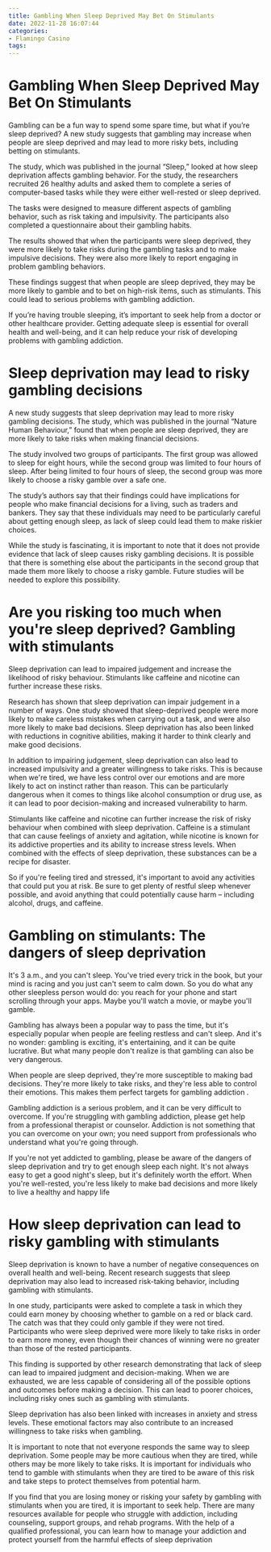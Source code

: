 ```yaml
---
title: Gambling When Sleep Deprived May Bet On Stimulants
date: 2022-11-28 16:07:44
categories:
- Flamingo Casino
tags:
---
```



#  Gambling When Sleep Deprived May Bet On Stimulants

Gambling can be a fun way to spend some spare time, but what if you’re sleep deprived? A new study suggests that gambling may increase when people are sleep deprived and may lead to more risky bets, including betting on stimulants.

The study, which was published in the journal “Sleep,” looked at how sleep deprivation affects gambling behavior. For the study, the researchers recruited 26 healthy adults and asked them to complete a series of computer-based tasks while they were either well-rested or sleep deprived.

The tasks were designed to measure different aspects of gambling behavior, such as risk taking and impulsivity. The participants also completed a questionnaire about their gambling habits.

The results showed that when the participants were sleep deprived, they were more likely to take risks during the gambling tasks and to make impulsive decisions. They were also more likely to report engaging in problem gambling behaviors.

These findings suggest that when people are sleep deprived, they may be more likely to gamble and to bet on high-risk items, such as stimulants. This could lead to serious problems with gambling addiction.

If you’re having trouble sleeping, it’s important to seek help from a doctor or other healthcare provider. Getting adequate sleep is essential for overall health and well-being, and it can help reduce your risk of developing problems with gambling addiction.

#  Sleep deprivation may lead to risky gambling decisions

A new study suggests that sleep deprivation may lead to more risky gambling decisions. The study, which was published in the journal “Nature Human Behaviour,” found that when people are sleep deprived, they are more likely to take risks when making financial decisions.

The study involved two groups of participants. The first group was allowed to sleep for eight hours, while the second group was limited to four hours of sleep. After being limited to four hours of sleep, the second group was more likely to choose a risky gamble over a safe one.

The study’s authors say that their findings could have implications for people who make financial decisions for a living, such as traders and bankers. They say that these individuals may need to be particularly careful about getting enough sleep, as lack of sleep could lead them to make riskier choices.

While the study is fascinating, it is important to note that it does not provide evidence that lack of sleep causes risky gambling decisions. It is possible that there is something else about the participants in the second group that made them more likely to choose a risky gamble. Future studies will be needed to explore this possibility.

#  Are you risking too much when you're sleep deprived? Gambling with stimulants

Sleep deprivation can lead to impaired judgement and increase the likelihood of risky behaviour. Stimulants like caffeine and nicotine can further increase these risks.

Research has shown that sleep deprivation can impair judgement in a number of ways. One study showed that sleep-deprived people were more likely to make careless mistakes when carrying out a task, and were also more likely to make bad decisions. Sleep deprivation has also been linked with reductions in cognitive abilities, making it harder to think clearly and make good decisions.

In addition to impairing judgement, sleep deprivation can also lead to increased impulsivity and a greater willingness to take risks. This is because when we're tired, we have less control over our emotions and are more likely to act on instinct rather than reason. This can be particularly dangerous when it comes to things like alcohol consumption or drug use, as it can lead to poor decision-making and increased vulnerability to harm.

Stimulants like caffeine and nicotine can further increase the risk of risky behaviour when combined with sleep deprivation. Caffeine is a stimulant that can cause feelings of anxiety and agitation, while nicotine is known for its addictive properties and its ability to increase stress levels. When combined with the effects of sleep deprivation, these substances can be a recipe for disaster.

So if you're feeling tired and stressed, it's important to avoid any activities that could put you at risk. Be sure to get plenty of restful sleep whenever possible, and avoid anything that could potentially cause harm – including alcohol, drugs, and caffeine.

#  Gambling on stimulants: The dangers of sleep deprivation

It's 3 a.m., and you can't sleep. You've tried every trick in the book, but your mind is racing and you just can't seem to calm down. So you do what any other sleepless person would do: you reach for your phone and start scrolling through your apps. Maybe you'll watch a movie, or maybe you'll gamble.

Gambling has always been a popular way to pass the time, but it's especially popular when people are feeling restless and can't sleep. And it's no wonder: gambling is exciting, it's entertaining, and it can be quite lucrative. But what many people don't realize is that gambling can also be very dangerous.

When people are sleep deprived, they're more susceptible to making bad decisions. They're more likely to take risks, and they're less able to control their emotions. This makes them perfect targets for gambling addiction .

Gambling addiction is a serious problem, and it can be very difficult to overcome. If you're struggling with gambling addiction, please get help from a professional therapist or counselor. Addiction is not something that you can overcome on your own; you need support from professionals who understand what you're going through.

If you're not yet addicted to gambling, please be aware of the dangers of sleep deprivation and try to get enough sleep each night. It's not always easy to get a good night's sleep, but it's definitely worth the effort. When you're well-rested, you're less likely to make bad decisions and more likely to live a healthy and happy life

#  How sleep deprivation can lead to risky gambling with stimulants

Sleep deprivation is known to have a number of negative consequences on overall health and well-being. Recent research suggests that sleep deprivation may also lead to increased risk-taking behavior, including gambling with stimulants.

In one study, participants were asked to complete a task in which they could earn money by choosing whether to gamble on a red or black card. The catch was that they could only gamble if they were not tired. Participants who were sleep deprived were more likely to take risks in order to earn more money, even though their chances of winning were no greater than those of the rested participants.

This finding is supported by other research demonstrating that lack of sleep can lead to impaired judgment and decision-making. When we are exhausted, we are less capable of considering all of the possible options and outcomes before making a decision. This can lead to poorer choices, including risky ones such as gambling with stimulants.

Sleep deprivation has also been linked with increases in anxiety and stress levels. These emotional factors may also contribute to an increased willingness to take risks when gambling.

It is important to note that not everyone responds the same way to sleep deprivation. Some people may be more cautious when they are tired, while others may be more likely to take risks. It is important for individuals who tend to gamble with stimulants when they are tired to be aware of this risk and take steps to protect themselves from potential harm.

If you find that you are losing money or risking your safety by gambling with stimulants when you are tired, it is important to seek help. There are many resources available for people who struggle with addiction, including counseling, support groups, and rehab programs. With the help of a qualified professional, you can learn how to manage your addiction and protect yourself from the harmful effects of sleep deprivation